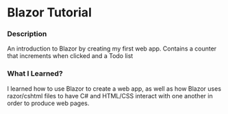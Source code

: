 # Blazor Tutorial

### Description

An introduction to Blazor by creating my first web app. Contains a counter that increments when clicked and a Todo list

### What I Learned?

I learned how to use Blazor to create a web app, as well as how Blazor uses razor/cshtml files to have C# and HTML/CSS interact with one another in order to produce web pages.
